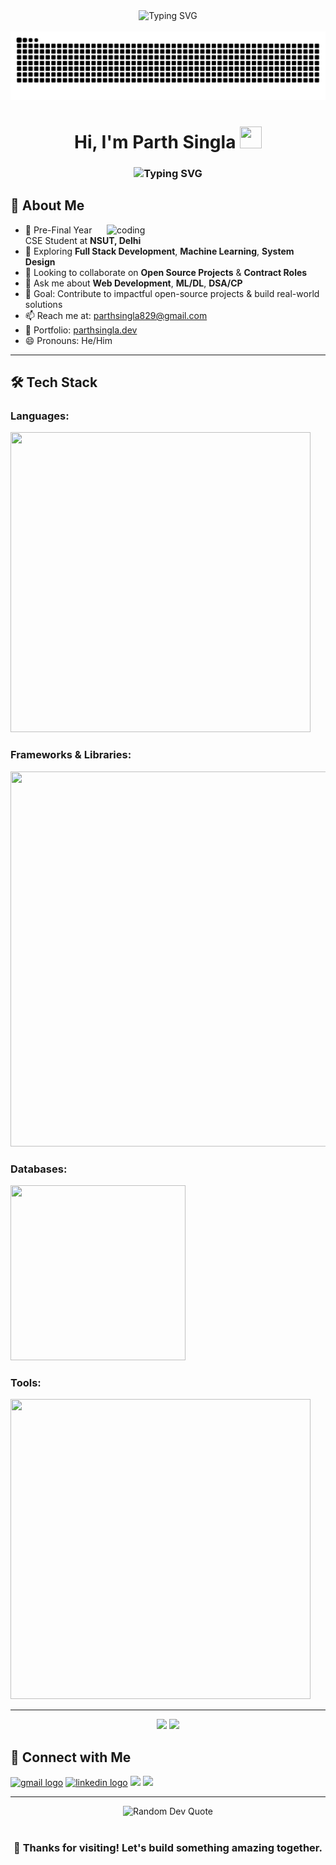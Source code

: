 <div align="center">
  <!-- Typing animation for your roles -->
  <img src="https://readme-typing-svg.demolab.com?font=Fira+Code&weight=600&size=22&pause=1000&color=2C9ECF&center=true&vCenter=true&random=false&width=500&lines=Full+Stack+Developer;Machine+Learning+Enthusiast;Open+Source+Contributor;Building+Digital+Solutions" alt="Typing SVG" />
</div>

<br clear="both">

<img src="https://raw.githubusercontent.com/Parth-Singla-123/Parth-Singla-123/output/github-contribution-grid-snake-dark.svg" alt="Snake animation" />

<h1 align="center">
  Hi, I'm Parth Singla
  <img src="https://raw.githubusercontent.com/nixin72/nixin72/master/wave.gif" width="35px" height="35px">
</h1>

<h3 align="center">
  <img src="https://readme-typing-svg.demolab.com?font=Poppins&size=20&duration=3500&pause=1000&color=2AA889&center=true&vCenter=true&width=600&lines=Turning+Ideas+Into+Interactive+Experiences;Code.+Create.+Innovate.;Building+the+Future+One+Commit+at+a+Time." alt="Typing SVG" />
</h3>

## 🚀 About Me

<img align="right" alt="coding" width="350" src="https://media.giphy.com/media/iY8CRBdQXODJSCERIr/giphy.gif">

- 🔭 Pre-Final Year CSE Student at **NSUT, Delhi**  
- 🌱 Exploring **Full Stack Development**, **Machine Learning**, **System Design**  
- 👯 Looking to collaborate on **Open Source Projects** & **Contract Roles**  
- 💬 Ask me about **Web Development**, **ML/DL**, **DSA/CP**  
- 🎯 Goal: Contribute to impactful open-source projects & build real-world solutions  
- 📫 Reach me at: [parthsingla829@gmail.com](mailto:parthsingla829@gmail.com)  
- 💼 Portfolio: [parthsingla.dev](https://parthsingla.dev)  
- 😄 Pronouns: He/Him  

---

## 🛠️ Tech Stack

### Languages:
<p align="left">
  <img src="https://skillicons.dev/icons?i=java,js,ts,python,java,cpp,cs,sql" width="480" height="480"/>
</p>

### Frameworks & Libraries:
<p align="left">
  <img src="https://skillicons.dev/icons?i=react,nextjs,nodejs,express,tailwind,tensorflow,pytorch,sklearn" width="600" height="600"/>
</p>

### Databases:
<p align="left">
  <img src="https://skillicons.dev/icons?i=mongodb,mysql,postgres" width="280" height="280"/>
</p>

### Tools:
<p align="left">
  <img src="https://skillicons.dev/icons?i=git,github,vscode,figma,postman,xampp" width="480" height="480"/>
</p>


---

<div align="center">
  <img src="https://github-readme-stats.vercel.app/api?username=Parth-Singla-123&show_icons=true&theme=radical&hide_border=true" height="160"/>
  <img src="https://github-readme-streak-stats.herokuapp.com/?user=Parth-Singla-123&theme=radical&hide_border=true" height="160"/>
</div>

## 🤝 Connect with Me

<p align="left">
  <a href="mailto:parthsingla829@gmail.com"><img src="https://img.shields.io/static/v1?message=Gmail&logo=gmail&label=&color=D14836&logoColor=white&labelColor=&style=for-the-badge" height="35" alt="gmail logo" /></a>
  <a href="https://www.linkedin.com/in/parth-singla-077063193/"><img src="https://img.shields.io/static/v1?message=LinkedIn&logo=linkedin&label=&color=0077B5&logoColor=white&labelColor=&style=for-the-badge" height="35" alt="linkedin logo" /></a>
  <a href="https://leetcode.com/u/ParthSingla6900/"><img src="https://img.shields.io/badge/LeetCode-informational?logo=leetcode&color=FFA116&style=for-the-badge" height="35" /></a>
  <a href="https://codeforces.com/profile/ParthSingla"><img src="https://img.shields.io/badge/Codeforces-informational?logo=codeforces&color=1F1F1F&style=for-the-badge" height="35" /></a>
</p>

---

<div align="center">
  <img src="https://quotes-github-readme.vercel.app/api?type=horizontal&theme=radical" alt="Random Dev Quote"/>
  <br><br>
  <h3>💖 Thanks for visiting! Let's build something amazing together.</h3>
</div>
